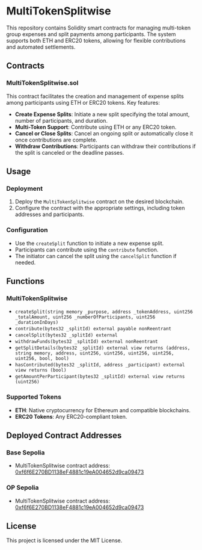 # MultiTokenSplitwise

This repository contains Solidity smart contracts for managing multi-token group expenses and split payments among participants. The system supports both ETH and ERC20 tokens, allowing for flexible contributions and automated settlements.

## Contracts

### MultiTokenSplitwise.sol
This contract facilitates the creation and management of expense splits among participants using ETH or ERC20 tokens. Key features:
- **Create Expense Splits**: Initiate a new split specifying the total amount, number of participants, and duration.
- **Multi-Token Support**: Contribute using ETH or any ERC20 token.
- **Cancel or Close Splits**: Cancel an ongoing split or automatically close it once contributions are complete.
- **Withdraw Contributions**: Participants can withdraw their contributions if the split is canceled or the deadline passes.

## Usage

### Deployment
1. Deploy the `MultiTokenSplitwise` contract on the desired blockchain.
2. Configure the contract with the appropriate settings, including token addresses and participants.

### Configuration
- Use the `createSplit` function to initiate a new expense split.
- Participants can contribute using the `contribute` function.
- The initiator can cancel the split using the `cancelSplit` function if needed.

## Functions

### MultiTokenSplitwise
- `createSplit(string memory _purpose, address _tokenAddress, uint256 _totalAmount, uint256 _numberOfParticipants, uint256 _durationInDays)`
- `contribute(bytes32 _splitId) external payable nonReentrant`
- `cancelSplit(bytes32 _splitId) external`
- `withdrawFunds(bytes32 _splitId) external nonReentrant`
- `getSplitDetails(bytes32 _splitId) external view returns (address, string memory, address, uint256, uint256, uint256, uint256, uint256, bool, bool)`
- `hasContributed(bytes32 _splitId, address _participant) external view returns (bool)`
- `getAmountPerParticipant(bytes32 _splitId) external view returns (uint256)`

### Supported Tokens
- **ETH**: Native cryptocurrency for Ethereum and compatible blockchains.
- **ERC20 Tokens**: Any ERC20-compliant token.

## Deployed Contract Addresses

### Base Sepolia

- MultiTokenSplitwise contract address: [0xf6f6E270BD1138eF4881c19eA004652d9ca09473](https://sepolia.basescan.org/address/0xf6f6E270BD1138eF4881c19eA004652d9ca09473)

### OP Sepolia

- MultiTokenSplitwise contract address: [0xf6f6E270BD1138eF4881c19eA004652d9ca09473](https://sepolia-optimism.etherscan.io/address/0xf6f6E270BD1138eF4881c19eA004652d9ca09473)

## License

This project is licensed under the MIT License.
